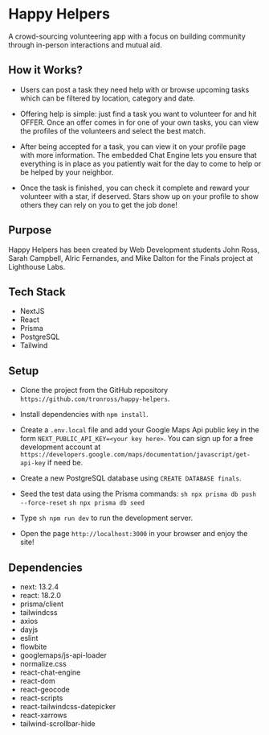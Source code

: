 # Happy Helpers

A crowd-sourcing volunteering app with a focus on building community through in-person interactions and mutual aid.

## How it Works?

- Users can post a task they need help with or browse upcoming tasks which can be filtered by location, category and date.

- Offering help is simple: just find a task you want to volunteer for and hit OFFER. Once an offer comes in for one of your own tasks, you can view the profiles of the volunteers and select the best match.

- After being accepted for a task, you can view it on your profile page with more information. The embedded Chat Engine lets you ensure that everything is in place as you patiently wait for the day to come to help or be helped by your neighbor.

- Once the task is finished, you can check it complete and reward your volunteer with a star, if deserved. Stars show up on your profile to show others they can rely on you to get the job done!

## Purpose

Happy Helpers has been created by Web Development students John Ross, Sarah Campbell, Alric Fernandes, and Mike Dalton for the Finals project at Lighthouse Labs.

## Tech Stack

- NextJS
- React
- Prisma
- PostgreSQL
- Tailwind

## Setup

- Clone the project from the GitHub repository `https://github.com/tronross/happy-helpers`.

- Install dependencies with `npm install`.

- Create a `.env.local` file and add your Google Maps Api public key in the form `NEXT_PUBLIC_API_KEY=<your key here>`.  You can sign up for a free development account at `https://developers.google.com/maps/documentation/javascript/get-api-key` if need be.

- Create a new PostgreSQL database using `CREATE DATABASE finals`.

- Seed the test data using the Prisma commands:
```sh npx prisma db push --force-reset```
```sh npx prisma db seed```

- Type ```sh npm run dev``` to run the development server.

- Open the page `http://localhost:3000` in your browser and enjoy the site!


## Dependencies

- next: 13.2.4
- react: 18.2.0
- prisma/client
- tailwindcss
- axios
- dayjs
- eslint
- flowbite
- googlemaps/js-api-loader
- normalize.css
- react-chat-engine
- react-dom
- react-geocode
- react-scripts
- react-tailwindcss-datepicker
- react-xarrows
- tailwind-scrollbar-hide

